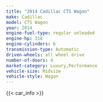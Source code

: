 ```yaml
---
title: "2014 Cadillac CTS Wagon"
make: Cadillac
model: CTS Wagon
year: 2014
engine-fuel-type: regular unleaded
engine-hp: 318
engine-cylinders: 6
transmission-type: Automatic
driven-wheels: all wheel drive
number-of-doors: 4
market-category: Luxury,Performance
vehicle-size: Midsize
vehicle-style: Wagon
---
```


{{< car_info >}}
